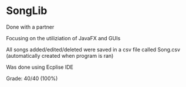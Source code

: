 # SongLib

Done with a partner

Focusing on the utiliziation of JavaFX and GUIs

All songs added/edited/deleted were saved in a csv file called Song.csv (automatically created when program is ran)

Was done using Ecplise IDE

Grade: 40/40 (100%)
